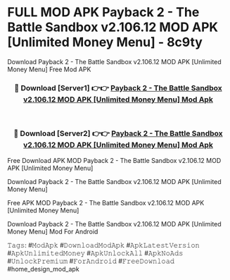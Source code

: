 # FULL MOD APK Payback 2 - The Battle Sandbox v2.106.12 MOD APK [Unlimited Money Menu] - 8c9ty
Download Payback 2 - The Battle Sandbox v2.106.12 MOD APK [Unlimited Money Menu] Free Mod APK

<div align="center">
<h3>🔴 Download [Server1] 👉👉 <a href="https://apk-comot.site?title=Payback_2_-_The_Battle_Sandbox_v2.106.12_MOD_APK_[Unlimited_Money_Menu]">Payback 2 - The Battle Sandbox v2.106.12 MOD APK [Unlimited Money Menu] Mod Apk</a></h3><br>

<h3>🔴 Download [Server2] 👉👉 <a href="https://apk-comot.site?title=Payback_2_-_The_Battle_Sandbox_v2.106.12_MOD_APK_[Unlimited_Money_Menu]">Payback 2 - The Battle Sandbox v2.106.12 MOD APK [Unlimited Money Menu] Mod Apk</a></h3>
</div>


Free Download APK MOD Payback 2 - The Battle Sandbox v2.106.12 MOD APK [Unlimited Money Menu]

Download Payback 2 - The Battle Sandbox v2.106.12 MOD APK [Unlimited Money Menu] 

Free APK MOD Payback 2 - The Battle Sandbox v2.106.12 MOD APK [Unlimited Money Menu] 

Download Payback 2 - The Battle Sandbox v2.106.12 MOD APK [Unlimited Money Menu] Mod For Android

𝚃𝚊𝚐𝚜: #𝙼𝚘𝚍𝙰𝚙𝚔 #𝙳𝚘𝚠𝚗𝚕𝚘𝚊𝚍𝙼𝚘𝚍𝙰𝚙𝚔 #𝙰𝚙𝚔𝙻𝚊𝚝𝚎𝚜𝚝𝚅𝚎𝚛𝚜𝚒𝚘𝚗 #𝙰𝚙𝚔𝚄𝚗𝚕𝚒𝚖𝚒𝚝𝚎𝚍𝙼𝚘𝚗𝚎𝚢 #𝙰𝚙𝚔𝚄𝚗𝚕𝚘𝚌𝚔𝙰𝚕𝚕 #𝙰𝚙𝚔𝙽𝚘𝙰𝚍𝚜 #𝚄𝚗𝚕𝚘𝚌𝚔𝙿𝚛𝚎𝚖𝚒𝚞𝚖 #𝙵𝚘𝚛𝙰𝚗𝚍𝚛𝚘𝚒𝚍 #𝙵𝚛𝚎𝚎𝙳𝚘𝚠𝚗𝚕𝚘𝚊𝚍 #home_design_mod_apk
